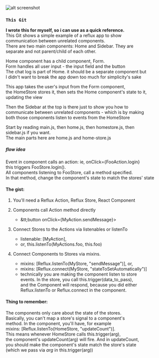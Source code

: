 ![alt screenshot](http://i.imgur.com/1i4bKcZ.jpg)


### `This Git`
**I wrote this for myself, so i can use as a quick reference.**  
This Git shows a simple example of a reflux app to show  
communication between unrelated components.  
There are two main components: Home and Sidebar. They are  
separate and not parent/child of each other.  

Home component has a child component, Form.  
Form handles all user input - the input field and the button  
The chat log is part of Home. it should be a separate component but  
I didn't want to break the app down too much for simplicity's sake  

This app takes the user's input from the Form component,  
the HomeStore stores it, then sets the Home component's state to it,  
updating the view  

Then the Sidebar at the top is there just to show you how to  
communicate between unrelated components - which is by making  
both those components listen to events from the HomeStore  

Start by reading main.js, then home.js, then homestore.js, then  
sidebar.js if you want.  
The main parts here are home.js and home-store.js

##### flow idea
Event in component calls an action: ie, onClick={FooAction.login}  
this triggers FooStore.login().  
All components listening to FooStore, call a method specified.    
In that method, change the component's state to match the stores' state  

#### The gist:
1. You'll need a Reflux Action, Reflux Store, React Component
2. Components call Action method directly
   * &tt;button onClick={MyAction.sendMessage}&gt;

3. Connect Stores to the Actions via listenables or listenTo
    * listenable: [MyAction],
    * or, this.listenTo(MyActions.foo, this.foo)

4. Connect Components to Stores via mixins.
    * mixins: [Reflux.listenTo(MyStore, "sendMessage")], or,
    * mixins: [Reflux.connect(MyStore, "stateToSetAutomatically")]
    * technically you are making the component listen to store  
      events. In the store, you call this.trigger(data_to_pass),  
      and the Component will respond, because you did either  
      Reflux.listenTo or Reflux.connect in the component.  
  

#### Thing to remember:
The components only care about the state of the stores.  
Basically, you can't map a store's signal to a component's  
method. In the component, you'll have, for example  
mixins: [Reflux.listenTo(HomeStore, "updateCount")].  
This means whenever HomeStore calls this.trigger(arg),   
the component's updateCount(arg) will fire. And in updateCount,  
you should make the component's state match the store's state  
(which we pass via _arg_ in this.trigger(arg))





